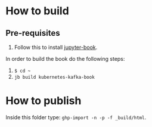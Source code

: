 # How to build

## Pre-requisites

1. Follow this to install [jupyter-book](https://jupyterbook.org/start/overview.html).

In order to build the book do the following steps:

1. `$ cd ~`
2. `jb build kubernetes-kafka-book`

# How to publish

Inside this folder type: `ghp-import -n -p -f _build/html`.